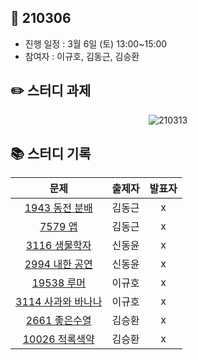 ## 📅 210306
- 진행 일정 : 3월 6일 (토) 13:00~15:00
- 참여자 : 이규호, 김동근, 김승환


## ✏️ 스터디 과제
 <p align="center">
  <img src="https://user-images.githubusercontent.com/12527673/110453990-1d876280-810a-11eb-9242-a3ad8f75d08b.png" alt="210313"/>
</p> 



## 📚 스터디 기록

|           문제            |               출제자          |    발표자    |
| :-----------------------: | :-------------------------------: | :---------------: |
| [1943 동전 분배](https://www.acmicpc.net/problem/1943) | 김동근 | x |
| [7579 앱](https://www.acmicpc.net/problem/7579) | 김동근 | x |
| [3116 생물학자](https://www.acmicpc.net/problem/3116) | 신동윤 | x |
| [2994 내한 공연](https://www.acmicpc.net/problem/2994) | 신동윤 | x |
| [19538 루머](https://www.acmicpc.net/problem/19538) | 이규호 | x |
| [3114 사과와 바나나](https://www.acmicpc.net/problem/3114) | 이규호 | x |
| [2661 좋은수열](https://www.acmicpc.net/problem/2661) | 김승환 | x |
| [10026 적록색약](https://www.acmicpc.net/problem/10026) | 김승환 | x |
